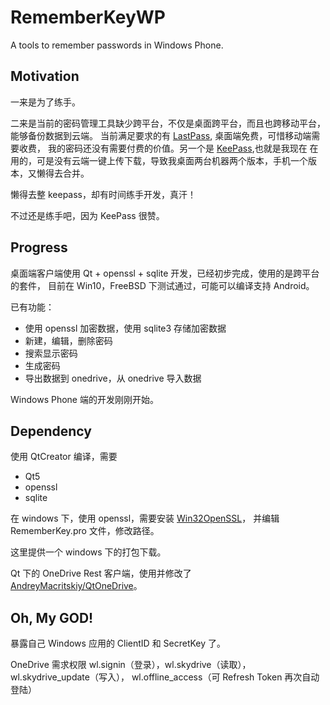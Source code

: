 # RememberKeyWP

A tools to remember passwords in Windows Phone.

## Motivation

一来是为了练手。

二来是当前的密码管理工具缺少跨平台，不仅是桌面跨平台，而且也跨移动平台，能够备份数据到云端。
当前满足要求的有 [LastPass](https://lastpass.com/), 桌面端免费，可惜移动端需要收费，
我的密码还没有需要付费的价值。另一个是 [KeePass](http://www.keepass.info/),也就是我现在
在用的，可是没有云端一键上传下载，导致我桌面两台机器两个版本，手机一个版本，又懒得去合并。

懒得去整 keepass，却有时间练手开发，真汗！

不过还是练手吧，因为 KeePass 很赞。

## Progress

桌面端客户端使用 Qt + openssl + sqlite 开发，已经初步完成，使用的是跨平台的套件，
目前在 Win10，FreeBSD 下测试通过，可能可以编译支持 Android。

已有功能：

* 使用 openssl 加密数据，使用 sqlite3 存储加密数据
* 新建，编辑，删除密码
* 搜索显示密码
* 生成密码
* 导出数据到 onedrive，从 onedrive 导入数据

Windows Phone 端的开发刚刚开始。

## Dependency

使用 QtCreator 编译，需要 

* Qt5
* openssl
* sqlite

在 windows 下，使用 openssl，需要安装 [Win32OpenSSL](http://slproweb.com/products/Win32OpenSSL.html)，
并编辑 RememberKey.pro 文件，修改路径。

这里提供一个 windows 下的打包下载。

Qt 下的 OneDrive Rest 客户端，使用并修改了 [AndreyMacritskiy/QtOneDrive](https://github.com/AndreyMacritskiy/QtOneDrive)。

## Oh, My GOD!

暴露自己 Windows 应用的 ClientID 和 SecretKey 了。

OneDrive 需求权限 wl.signin（登录），wl.skydrive（读取），wl.skydrive_update（写入），
wl.offline_access（可 Refresh Token 再次自动登陆）
